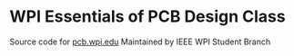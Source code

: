 # WPI Essentials of PCB Design Class
Source code for [pcb.wpi.edu](https://pcb.wpi.edu)
Maintained by IEEE WPI Student Branch
